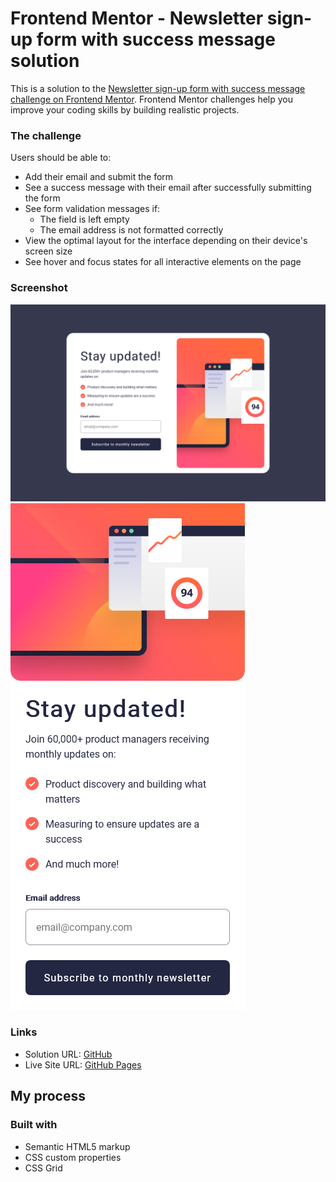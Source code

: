 # Frontend Mentor - Newsletter sign-up form with success message solution

This is a solution to the [Newsletter sign-up form with success message challenge on Frontend Mentor](https://www.frontendmentor.io/challenges/newsletter-signup-form-with-success-message-3FC1AZbNrv). Frontend Mentor challenges help you improve your coding skills by building realistic projects.

### The challenge

Users should be able to:

- Add their email and submit the form
- See a success message with their email after successfully submitting the form
- See form validation messages if:
  - The field is left empty
  - The email address is not formatted correctly
- View the optimal layout for the interface depending on their device's screen size
- See hover and focus states for all interactive elements on the page

### Screenshot

![](./desktop.png)
![](./mobile.png)

### Links

- Solution URL: [GitHub](https://github.com/crackerFactory64/Frontend-Mentor-Projects/tree/main/newsletter-sign-up-with-success-message-main)
- Live Site URL: [GitHub Pages](https://crackerfactory64.github.io/Frontend-Mentor-Projects/newsletter-sign-up-with-success-message-main/)

## My process

### Built with

- Semantic HTML5 markup
- CSS custom properties
- CSS Grid
